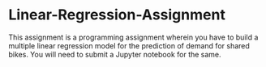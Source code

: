 # Linear-Regression-Assignment
This assignment is a programming assignment wherein you have to build a multiple linear regression model for the prediction of demand for shared bikes. You will need to submit a Jupyter notebook for the same. 
